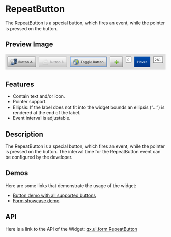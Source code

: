 # RepeatButton

The RepeatButton is a special button, which fires an event, while the
pointer is pressed on the button.

## Preview Image

![RepeatButton](button.png)

## Features

-   Contain text and/or icon.
-   Pointer support.
-   Ellipsis: If the label does not fit into the widget bounds an ellipsis
    (”...”) is rendered at the end of the label.
-   Event interval is adjustable.

## Description

The RepeatButton is a special button, which fires an event, while the
pointer is pressed on the button. The interval time for the
RepeatButton event can be configured by the developer.

## Demos

Here are some links that demonstrate the usage of the widget:

-   [Button demo with all supported buttons](apps://demobrowser/#widget~Button.html)
-   [Form showcase demo](apps://demobrowser/#showcase~Form.html)

## API

Here is a link to the API of the Widget: [qx.ui.form.RepeatButton](apps://apiviewer/#qx.ui.form.RepeatButton)

